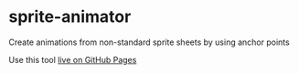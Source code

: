 # sprite-animator
Create animations from non-standard sprite sheets by using anchor points

Use this tool [live on GitHub Pages](https://edricy.github.io/sprite-animator/)
